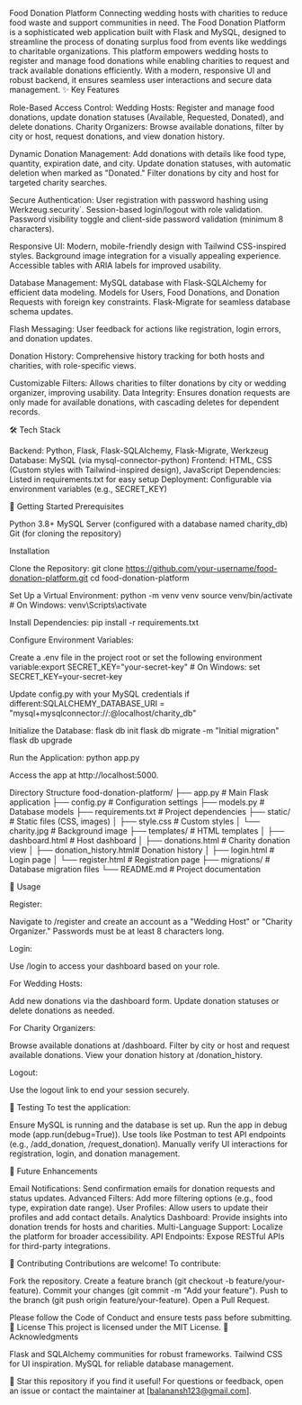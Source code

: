 Food Donation Platform
Connecting wedding hosts with charities to reduce food waste and support communities in need.
The Food Donation Platform is a sophisticated web application built with Flask and MySQL, designed to streamline the process of donating surplus food from events like weddings to charitable organizations. This platform empowers wedding hosts to register and manage food donations while enabling charities to request and track available donations efficiently. With a modern, responsive UI and robust backend, it ensures seamless user interactions and secure data management.
✨ Key Features

Role-Based Access Control:
Wedding Hosts: Register and manage food donations, update donation statuses (Available, Requested, Donated), and delete donations.
Charity Organizers: Browse available donations, filter by city or host, request donations, and view donation history.


Dynamic Donation Management:
Add donations with details like food type, quantity, expiration date, and city.
Update donation statuses, with automatic deletion when marked as "Donated."
Filter donations by city and host for targeted charity searches.


Secure Authentication:
User registration with password hashing using Werkzeug.security`.
Session-based login/logout with role validation.
Password visibility toggle and client-side password validation (minimum 8 characters).


Responsive UI:
Modern, mobile-friendly design with Tailwind CSS-inspired styles.
Background image integration for a visually appealing experience.
Accessible tables with ARIA labels for improved usability.


Database Management:
MySQL database with Flask-SQLAlchemy for efficient data modeling.
Models for Users, Food Donations, and Donation Requests with foreign key constraints.
Flask-Migrate for seamless database schema updates.


Flash Messaging:
User feedback for actions like registration, login errors, and donation updates.


Donation History:
Comprehensive history tracking for both hosts and charities, with role-specific views.


Customizable Filters: Allows charities to filter donations by city or wedding organizer, improving usability.
Data Integrity: Ensures donation requests are only made for available donations, with cascading deletes for dependent records.

🛠️ Tech Stack

Backend: Python, Flask, Flask-SQLAlchemy, Flask-Migrate, Werkzeug
Database: MySQL (via mysql-connector-python)
Frontend: HTML, CSS (Custom styles with Tailwind-inspired design), JavaScript
Dependencies: Listed in requirements.txt for easy setup
Deployment: Configurable via environment variables (e.g., SECRET_KEY)

🚀 Getting Started
Prerequisites

Python 3.8+
MySQL Server (configured with a database named charity_db)
Git (for cloning the repository)

Installation

Clone the Repository:
git clone https://github.com/your-username/food-donation-platform.git
cd food-donation-platform


Set Up a Virtual Environment:
python -m venv venv
source venv/bin/activate  # On Windows: venv\Scripts\activate


Install Dependencies:
pip install -r requirements.txt


Configure Environment Variables:

Create a .env file in the project root or set the following environment variable:export SECRET_KEY="your-secret-key"  # On Windows: set SECRET_KEY=your-secret-key


Update config.py with your MySQL credentials if different:SQLALCHEMY_DATABASE_URI = "mysql+mysqlconnector://<username>:<password>@localhost/charity_db"




Initialize the Database:
flask db init
flask db migrate -m "Initial migration"
flask db upgrade


Run the Application:
python app.py


Access the app at http://localhost:5000.



Directory Structure
food-donation-platform/
├── app.py                  # Main Flask application
├── config.py               # Configuration settings
├── models.py               # Database models
├── requirements.txt        # Project dependencies
├── static/                 # Static files (CSS, images)
│   ├── style.css           # Custom styles
│   └── charity.jpg         # Background image
├── templates/              # HTML templates
│   ├── dashboard.html       # Host dashboard
│   ├── donations.html       # Charity donation view
│   ├── donation_history.html# Donation history
│   ├── login.html           # Login page
│   └── register.html        # Registration page
├── migrations/             # Database migration files
└── README.md               # Project documentation

📖 Usage

Register:

Navigate to /register and create an account as a "Wedding Host" or "Charity Organizer."
Passwords must be at least 8 characters long.


Login:

Use /login to access your dashboard based on your role.


For Wedding Hosts:

Add new donations via the dashboard form.
Update donation statuses or delete donations as needed.


For Charity Organizers:

Browse available donations at /dashboard.
Filter by city or host and request available donations.
View your donation history at /donation_history.


Logout:

Use the logout link to end your session securely.



🧪 Testing
To test the application:

Ensure MySQL is running and the database is set up.
Run the app in debug mode (app.run(debug=True)).
Use tools like Postman to test API endpoints (e.g., /add_donation, /request_donation).
Manually verify UI interactions for registration, login, and donation management.

🔮 Future Enhancements

Email Notifications: Send confirmation emails for donation requests and status updates.
Advanced Filters: Add more filtering options (e.g., food type, expiration date range).
User Profiles: Allow users to update their profiles and add contact details.
Analytics Dashboard: Provide insights into donation trends for hosts and charities.
Multi-Language Support: Localize the platform for broader accessibility.
API Endpoints: Expose RESTful APIs for third-party integrations.

🤝 Contributing
Contributions are welcome! To contribute:

Fork the repository.
Create a feature branch (git checkout -b feature/your-feature).
Commit your changes (git commit -m "Add your feature").
Push to the branch (git push origin feature/your-feature).
Open a Pull Request.

Please follow the Code of Conduct and ensure tests pass before submitting.
📝 License
This project is licensed under the MIT License.
🙌 Acknowledgments

Flask and SQLAlchemy communities for robust frameworks.
Tailwind CSS for UI inspiration.
MySQL for reliable database management.


🌟 Star this repository if you find it useful! For questions or feedback, open an issue or contact the maintainer at [balanansh123@gmail.com].
